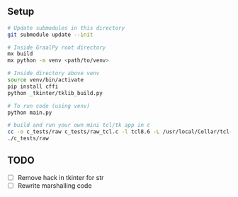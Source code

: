 ## Setup

```bash
# Update submodules in this directory
git submodule update --init
```

```bash
# Inside GraalPy root directory
mx build
mx python -m venv <path/to/venv>

# Inside directory above venv
source venv/bin/activate
pip install cffi
python _tkinter/tklib_build.py

# To run code (using venv)
python main.py
```

```bash
# build and run your own mini tcl/tk app in c
cc -o c_tests/raw c_tests/raw_tcl.c -l tcl8.6 -L /usr/local/Cellar/tcl-tk/8.6.13_5/lib/ -ltk8.6
./c_tests/raw 
```

## TODO
- [ ] Remove hack in tkinter for str
- [ ] Rewrite marshalling code
